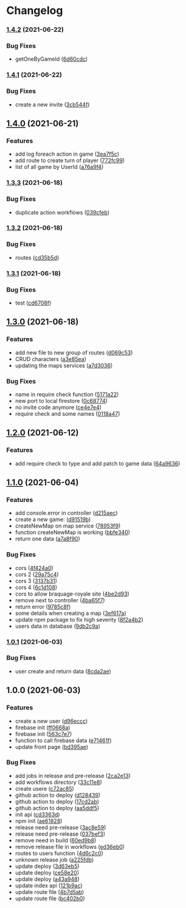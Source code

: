 # Changelog

### [1.4.2](https://www.github.com/BraquageRoyale/api/compare/v1.4.1...v1.4.2) (2021-06-22)


### Bug Fixes

* getOneByGameId ([6d60cdc](https://www.github.com/BraquageRoyale/api/commit/6d60cdc4164470759a4af36adf7e5f74a4f31a28))

### [1.4.1](https://www.github.com/BraquageRoyale/api/compare/v1.4.0...v1.4.1) (2021-06-22)


### Bug Fixes

* create a new invite ([3cb544f](https://www.github.com/BraquageRoyale/api/commit/3cb544fb093c9cd195396ea599f7a12881405d57))

## [1.4.0](https://www.github.com/BraquageRoyale/api/compare/v1.3.3...v1.4.0) (2021-06-21)


### Features

* add log foreach action in game ([3ea7f5c](https://www.github.com/BraquageRoyale/api/commit/3ea7f5c7f356e4a17e4022ad05a33826ead5fa2c))
* add route to create turn of player ([772fc99](https://www.github.com/BraquageRoyale/api/commit/772fc99a715556ad5d92d34ac18a8c0ce996aeac))
* list of all game by UserId ([a76a9f4](https://www.github.com/BraquageRoyale/api/commit/a76a9f48ad27e3b4eae1db6b44eb5b2b3cb88e5f))

### [1.3.3](https://www.github.com/BraquageRoyale/api/compare/v1.3.2...v1.3.3) (2021-06-18)


### Bug Fixes

* duplicate action workflows ([039cfeb](https://www.github.com/BraquageRoyale/api/commit/039cfebc7d05f5119f5978d5deab691a101fa9da))

### [1.3.2](https://www.github.com/BraquageRoyale/api/compare/v1.3.1...v1.3.2) (2021-06-18)


### Bug Fixes

* routes ([cd35b5d](https://www.github.com/BraquageRoyale/api/commit/cd35b5dcac771c8614cbb31e773231db3fad0235))

### [1.3.1](https://www.github.com/BraquageRoyale/api/compare/v1.3.0...v1.3.1) (2021-06-18)


### Bug Fixes

* test ([cd6708f](https://www.github.com/BraquageRoyale/api/commit/cd6708f7a0b04d1c836dcb1c5749cc842884657d))

## [1.3.0](https://www.github.com/BraquageRoyale/api/compare/v1.2.0...v1.3.0) (2021-06-18)


### Features

* add new file to new group of routes ([d069c53](https://www.github.com/BraquageRoyale/api/commit/d069c533165a78e320bc2f446a4f8a0c15c21c09))
* CRUD characters ([a3e85ea](https://www.github.com/BraquageRoyale/api/commit/a3e85eab21cd437c3e02aad5acf0aa69442be9c3))
* updating the maps services ([a7d3036](https://www.github.com/BraquageRoyale/api/commit/a7d3036666fbc822840a6d43de74821b73d119a1))


### Bug Fixes

* name in require check function ([5171a22](https://www.github.com/BraquageRoyale/api/commit/5171a22d421f7e81de8fd3a613863e805872e86e))
* new port to local firestore ([0c68774](https://www.github.com/BraquageRoyale/api/commit/0c6877477a5bfa4df8cd4a51db2c8873dc368e07))
* no invite code anymore ([ce4e7e4](https://www.github.com/BraquageRoyale/api/commit/ce4e7e427fb196c5ab8588e6e0a0d1fd98bb457f))
* require check and some names ([0118a47](https://www.github.com/BraquageRoyale/api/commit/0118a47d4b694f90d70dea519965c012f6cf303f))

## [1.2.0](https://www.github.com/BraquageRoyale/api/compare/v1.1.0...v1.2.0) (2021-06-12)


### Features

* add require check to type and add patch to game data ([64a9636](https://www.github.com/BraquageRoyale/api/commit/64a9636ff26fea098d54427f0b6105710b397ee0))

## [1.1.0](https://www.github.com/BraquageRoyale/api/compare/v1.0.1...v1.1.0) (2021-06-04)


### Features

* add console.error in controller ([d215aec](https://www.github.com/BraquageRoyale/api/commit/d215aecfcd59ef212b6e6b361ffa5bb868b89d5e))
* create a new game: ([d91519b](https://www.github.com/BraquageRoyale/api/commit/d91519b228b11d04930744249be47c3c65fb38b7))
* createNewMap on map service ([78953f9](https://www.github.com/BraquageRoyale/api/commit/78953f96b213b846d7ffedba8a80f7d585f7d9ba))
* function createNewMap is working ([bbfe340](https://www.github.com/BraquageRoyale/api/commit/bbfe34023489d055fda4bbdd55c0a30e244983b0))
* return one data ([a7a8f90](https://www.github.com/BraquageRoyale/api/commit/a7a8f906a1fdeba8c665f7d2a9848b6501a497a6))


### Bug Fixes

* cors ([4f424a0](https://www.github.com/BraquageRoyale/api/commit/4f424a031512d6caa30ab702e163553422841fb3))
* cors 2 ([29a75c4](https://www.github.com/BraquageRoyale/api/commit/29a75c4c3d14c6110428fe2db326c028fe0170f5))
* cors 3 ([3137b31](https://www.github.com/BraquageRoyale/api/commit/3137b31dda9272dbeb1a0da9f8ed038dee2f6d0a))
* cors 4 ([6c1d108](https://www.github.com/BraquageRoyale/api/commit/6c1d1082a6fe54a1ed3bebe0744de90c04c52dc2))
* cors to allow braquage-royale site ([4be2d93](https://www.github.com/BraquageRoyale/api/commit/4be2d93af52084fc769f6cb64c74559dcb0486ec))
* remove next to controller ([4ba65f7](https://www.github.com/BraquageRoyale/api/commit/4ba65f70750dcc88cf38a4e59a89f080aeb875f5))
* return error ([9785c8f](https://www.github.com/BraquageRoyale/api/commit/9785c8f915c69d8f488a357072e8b9fc5b7afae0))
* some details when creating a map ([3ef617a](https://www.github.com/BraquageRoyale/api/commit/3ef617a9a07b02da64b583d9b57472051f3b7d96))
* update npm package to fix high severity ([8f2a4b2](https://www.github.com/BraquageRoyale/api/commit/8f2a4b2801c6ba8d039e6c51d5fa57577ad47717))
* users data in database ([9db2c9a](https://www.github.com/BraquageRoyale/api/commit/9db2c9aa83087cae9ea5a50a4d1fb51032100489))

### [1.0.1](https://www.github.com/BraquageRoyale/api/compare/v1.0.0...v1.0.1) (2021-06-03)


### Bug Fixes

* user create and return data ([8cda2ae](https://www.github.com/BraquageRoyale/api/commit/8cda2ae9c78b289d7748ff9930847f4d42ad0e0b))

## 1.0.0 (2021-06-03)


### Features

* create a new user ([d96eccc](https://www.github.com/BraquageRoyale/api/commit/d96eccc6de7ff5b2baec73e8b10a512565ab218e))
* firebase init ([ff0668a](https://www.github.com/BraquageRoyale/api/commit/ff0668aceb856d9332cc403163f34a3a61924a1a))
* firebase init ([563c7e7](https://www.github.com/BraquageRoyale/api/commit/563c7e7e0a99487dc0ff4ccf0550575bb5f57831))
* function to call firebase data ([e71461f](https://www.github.com/BraquageRoyale/api/commit/e71461f60b0bd86b0f01033ba5f3a13f7015c8ef))
* update front page ([bd395ae](https://www.github.com/BraquageRoyale/api/commit/bd395aedcae8ae8fdbc402b8e1ec7ee4f31fa243))


### Bug Fixes

* add jobs in release and pre-release ([2ca2e13](https://www.github.com/BraquageRoyale/api/commit/2ca2e134fb4d4f6aff33edde4bda12c624c3fd06))
* add workflows directory ([33c11e8](https://www.github.com/BraquageRoyale/api/commit/33c11e80bf264bcb0f1614417b2111008b1e33bc))
* create usere ([c72ac85](https://www.github.com/BraquageRoyale/api/commit/c72ac854d95bc37b9bb4dc32955a778b11e9f1dd))
* github action to deploy ([d128439](https://www.github.com/BraquageRoyale/api/commit/d1284396a06402f346f5120e1965bda1b411e611))
* github action to deploy ([17cd2ab](https://www.github.com/BraquageRoyale/api/commit/17cd2ab2b172de471c3cd697d0d24cf1b67d4103))
* github action to deploy ([aa5ddf5](https://www.github.com/BraquageRoyale/api/commit/aa5ddf5be24e776949d1b5e4e29a4f6134529800))
* init api ([cd3363d](https://www.github.com/BraquageRoyale/api/commit/cd3363dca7c7a3e432903066f9504681b8a531e3))
* npm init ([ae61828](https://www.github.com/BraquageRoyale/api/commit/ae618289f1129badcf506eb4b8d02b73faf3ad18))
* release need pre-release ([3ac8e59](https://www.github.com/BraquageRoyale/api/commit/3ac8e591f165a5ab880ec788d758872efe48cd65))
* release need pre-release ([037bef3](https://www.github.com/BraquageRoyale/api/commit/037bef3d782a8f10830b21dbbcdab9dbc6ad6261))
* remove need in build ([60ed9b8](https://www.github.com/BraquageRoyale/api/commit/60ed9b822afb68cf6de90d126d13e47ee74a4c7e))
* remove release file in workflows ([ed36eb0](https://www.github.com/BraquageRoyale/api/commit/ed36eb0c8ad55eb102c0a500d282381dc85e5626))
* routes to users function ([4d6c2c0](https://www.github.com/BraquageRoyale/api/commit/4d6c2c0d461ed2540eda20109982c01a78945d9d))
* unknown release job ([a225fdb](https://www.github.com/BraquageRoyale/api/commit/a225fdbc05c81b9bbbfeb69277528e1da3795511))
* update deploy ([3d63eb5](https://www.github.com/BraquageRoyale/api/commit/3d63eb568a7b710bf24f2e7d182020eb45a833c8))
* update deploy ([ce58e20](https://www.github.com/BraquageRoyale/api/commit/ce58e2035270fd352287a556f35d26f5e1e24e05))
* update deploy ([a43a948](https://www.github.com/BraquageRoyale/api/commit/a43a94897f98d216585adb93f92a970f0e97ff7e))
* update index api ([121b9ac](https://www.github.com/BraquageRoyale/api/commit/121b9acd84004f0a0a0bd082f79f65f8c9872cf7))
* update route file ([4b7d5ab](https://www.github.com/BraquageRoyale/api/commit/4b7d5ab6c8b32375333aab59967ccb46cc53154b))
* update route file ([bc402b0](https://www.github.com/BraquageRoyale/api/commit/bc402b0a6fdf1e43f684b280f462fd24307a9998))
